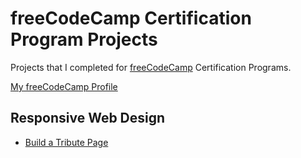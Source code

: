 # freeCodeCamp Certification Program Projects

Projects that I completed for [freeCodeCamp](https://www.freecodecamp.org) Certification Programs.

[My freeCodeCamp Profile](https://freecodecamp.org/arnoldgelacio)

## Responsive Web Design

- [Build a Tribute Page](https://arnoldgelacio.github.io/freecodecamp-projects/responsive-web-design/tribute-page)
